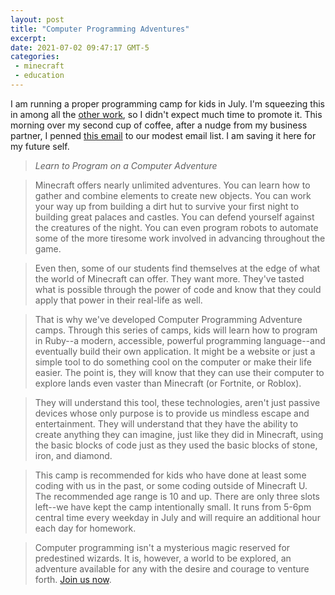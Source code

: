 ```yaml
---
layout: post
title: "Computer Programming Adventures"
excerpt: 
date: 2021-07-02 09:47:17 GMT-5
categories: 
 - minecraft
 - education
---
```


I am running a proper programming camp for kids in July. I'm squeezing this in among all the [other work](/2021/07/01/confronting-the-productivity-dragon/), so I didn't expect much time to promote it. This morning over my second cup of coffee, after a nudge from my business partner, I penned [this email](https://adept-artisan-9009.ck.page/posts/learn-to-program-on-a-computer-adventure) to our modest email list. I am saving it here for my future self.

> *Learn to Program on a Computer Adventure*

> Minecraft offers nearly unlimited adventures. You can learn how to gather and combine elements to create new objects. You can work your way up from building a dirt hut to survive your first night to building great palaces and castles. You can defend yourself against the creatures of the night. You can even program robots to automate some of the more tiresome work involved in advancing throughout the game.

> Even then, some of our students find themselves at the edge of what the world of Minecraft can offer. They want more. They've tasted what is possible through the power of code and know that they could apply that power in their real-life as well.

> That is why we've developed Computer Programming Adventure camps. Through this series of camps, kids will learn how to program in Ruby--a modern, accessible, powerful programming language--and eventually build their own application. It might be a website or just a simple tool to do something cool on the computer or make their life easier. The point is, they will know that they can use their computer to explore lands even vaster than Minecraft (or Fortnite, or Roblox).

> They will understand this tool, these technologies, aren't just passive devices whose only purpose is to provide us mindless escape and entertainment. They will understand that they have the ability to create anything they can imagine, just like they did in Minecraft, using the basic blocks of code just as they used the basic blocks of stone, iron, and diamond.

> This camp is recommended for kids who have done at least some coding with us in the past, or some coding outside of Minecraft U. The recommended age range is 10 and up. There are only three slots left--we have kept the camp intentionally small. It runs from 5-6pm central time every weekday in July and will require an additional hour each day for homework.

> Computer programming isn't a mysterious magic reserved for predestined wizards. It is, however, a world to be explored, an adventure available for any with the desire and courage to venture forth. [Join us now](https://www.notion.so/Computer-Programming-Adventures-69b32e5904b94e2a90716d92e5bed0eb).
